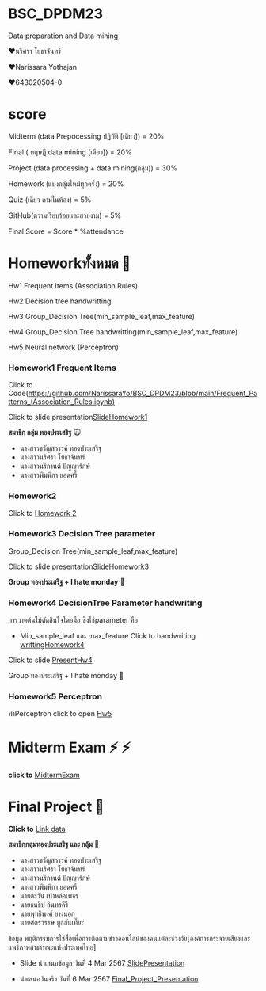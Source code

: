 # BSC_DPDM23
Data preparation and Data mining

❤️นริศรา โยธาจันทร์ 

❤️Narissara Yothajan

❤️643020504-0

# score
Midterm (data Prepocessing ปฏิบัติ [เดียว]) = 20%

Final ( ทฤษฏี data mining [เดียว]) = 20%

Project (data processing + data mining(กลุ่ม)) = 30%

Homework (แบ่งกลุ่มใหม่ทุกครั้ง) = 20%

Quiz (เดี่ยว ถามในห้อง) = 5%

GitHub(ตวามเรียบร้อยเเละสวยงาม) = 5%

Final Score = Score * %attendance

# Homeworkทั้งหมด 📝

Hw1 Frequent Items (Association Rules)

Hw2 Decision tree handwritting

Hw3 Group_Decision Tree(min_sample_leaf,max_feature)

Hw4 Group_Decision Tree handwritting(min_sample_leaf,max_feature)

Hw5 Neural network (Perceptron)

### Homework1 Frequent Items

Click to Code(https://github.com/NarissaraYo/BSC_DPDM23/blob/main/Frequent_Patterns_(Association_Rules.ipynb)

Click to slide presentation[SlideHomework1](https://github.com/NarissaraYo/BSC_DPDM23/blob/main/Copy_of_Frequent_Patterns_(Association_Rules).ipynb)

**สมาชิก กลุ่ม ทองประเสริฐ**  :scream_cat:

+ นางสาวขวัญสวรรค์ ทองประเสริฐ
+ นางสาวนริศรา โยธาจันทร์
+ นางสาวนรีกานต์ ปัญญารักษ์
+ นางสาวพิมพิกา ยอดศรี

### Homework2   

Click to  [Homework 2](https://github.com/NarissaraYo/BSC_DPDM23/blob/main/Homework%202_643020504-0.pdf) 


### Homework3 Decision Tree parameter
Group_Decision Tree(min_sample_leaf,max_feature) 

Click to slide presentation[SlideHomework3](https://github.com/NarissaraYo/BSC_DPDM23/blob/main/Blue%20Yellow%20Minimalist%20Modern%20Pitch%20Deck%20Business%20Presentation.pdf)

**Group ทองประเสริฐ + I hate monday** :busts_in_silhouette:

### Homework4 DecisionTree Parameter handwriting
การวาดต้นไม้ตัดสินใจโดยมือ ซึ่งใช้parameter คือ 
+ Min_sample_leaf และ max_feature
Click to handwriting  [writtingHomework4](https://github.com/NarissaraYo/BSC_DPDM23/blob/main/HW4_643020504-0.pdf)

Click to slide [PresentHw4](https://github.com/NarissaraYo/BSC_DPDM23/blob/main/%E0%B8%AA%E0%B8%B3%E0%B9%80%E0%B8%99%E0%B8%B2%E0%B8%82%E0%B8%AD%E0%B8%87%20Blue%20Yellow%20Minimalist%20Modern%20Pitch%20Deck%20Business%20Presentation.pdf)

Group ทองประเสริฐ + I hate monday :busts_in_silhouette:

### Homework5 Perceptron
ทำPerceptron click to open [Hw5](https://github.com/NarissaraYo/BSC_DPDM23/blob/main/HW5_643020504-0.pdf)

# Midterm Exam ⚡ :zap:
  **click to** [MidtermExam](https://github.com/NarissaraYo/BSC_DPDM23/blob/main/midterm_bscdpdm23.ipynb)
# Final Project :information_desk_person:
**Click to** [Link data](https://github.com/NarissaraYo/BSC_DPDM23/blob/main/Classification_proj_DPDM.ipynb)

**สมาชิกกลุ่มทองประเสริฐ และ กลุ้ม** :busts_in_silhouette:
+ นางสาวขวัญสวรรค์ ทองประเสริฐ
+ นางสาวนริศรา โยธาจันทร์
+ นางสาวนรีกานต์ ปัญญารักษ์
+ นางสาวพิมพิกา ยอดศรี
+ นายตะวัน เบ้าหล่อเพชร
+ นายธนธิป อินทรคีรี
+ นายพุทธิพงศ์ ยางนอก 
+ นายศตรวรรษ มูลสันเที๊ยะ

ข้อมูล พฤติกรรมการใช้สื่อเพื่อการติดตามข่าวออนไลน์ของคนแต่ละช่วงวัย[องค์การกระจายเสียงและแพร่ภาพสาธารณะแห่งประเทศไทย]

+ Slide นำเสนอข้อมูล วันที่ 4 Mar 2567 [SlidePresentation](https://github.com/NarissaraYo/BSC_DPDM23/blob/main/PredataProjectfinal.pdf)

+ นำเสนอวันจริง วันที่ 6 Mar 2567  [Final_Project_Presentation](https://github.com/NarissaraYo/BSC_DPDM23/blob/main/Blue%20White%20Modern%20And%20Professional%20Company%20Profile%20Presentation.pdf)
